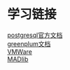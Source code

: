 # 学习链接
[postgresql官方文档](https://www.postgresql.org/docs/13/index.html)  
[greenplum文档](http://docs.greenplum.org/6-8/ref_guide/ref_guide.html)  
[VMWare](https://gpdb.docs.pivotal.io/6-12/main/index.html)  
[MADlib](https://gpdb.docs.pivotal.io/6-12/analytics/madlib.html#topic3)  
